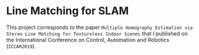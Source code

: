 # Line Matching for SLAM

This project corresponds to the paper `Multiple Homography Estimation via Stereo Line Matching for Textureless Indoor Scenes` that I published on the International Conference on Control, Automation and Robotics (`ICCAR2019`).
